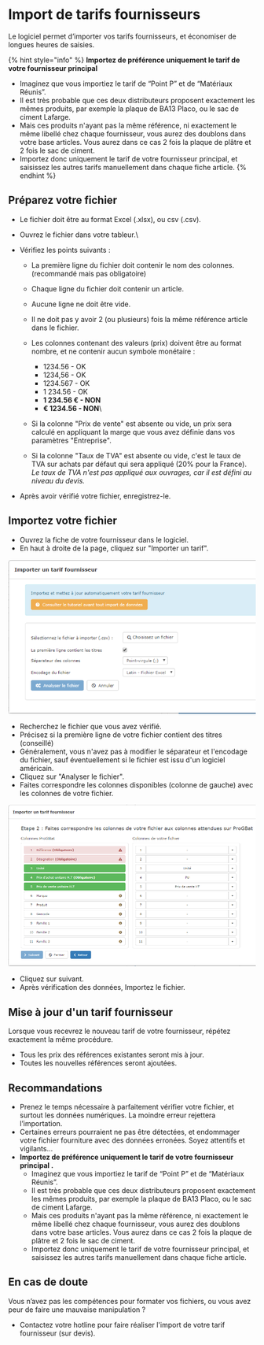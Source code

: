# Import de tarifs fournisseurs

Le logiciel permet d’importer vos tarifs fournisseurs, et économiser de longues heures de saisies.

{% hint style="info" %}
**Importez de préférence uniquement le tarif de votre fournisseur principal**

* Imaginez que vous importiez le tarif de “Point P” et de “Matériaux Réunis”.
* Il est très probable que ces deux distributeurs proposent exactement les mêmes produits, par exemple la plaque de BA13 Placo, ou le sac de ciment Lafarge.
* Mais ces produits n'ayant pas la même référence, ni exactement le même libellé chez chaque fournisseur, vous aurez des doublons dans votre base articles. Vous aurez dans ce cas 2 fois la plaque de plâtre et 2 fois le sac de ciment.
* Importez donc uniquement le tarif de votre fournisseur principal, et saisissez les autres tarifs manuellement dans chaque fiche article.
{% endhint %}

## **Préparez votre fichier**

* Le fichier doit être au format Excel (.xlsx), ou csv (.csv).
* Ouvrez le fichier dans votre tableur.\

* Vérifiez les points suivants :
  * La première ligne du fichier doit contenir le nom des colonnes. (recommandé mais pas obligatoire)
  * Chaque ligne du fichier doit contenir un article.
  * Aucune ligne ne doit être vide.
  * Il ne doit pas y avoir 2 (ou plusieurs) fois la même référence article dans le fichier.
  * Les colonnes contenant des valeurs (prix) doivent être au format nombre, et ne contenir aucun symbole monétaire :
    * 1234.56  - OK
    * 1234,56  - OK
    * 1234.567  - OK
    * 1 234.56  - OK
    * **1 234.56 €  - NON**
    * **€ 1234.56  - NON**\

  * Si la colonne "Prix de vente" est absente ou vide, un prix sera calculé en appliquant la marge que vous avez définie dans vos paramètres "Entreprise".
  * Si la colonne "Taux de TVA" est absente ou vide, c'est le taux de TVA sur achats par défaut qui sera appliqué (20% pour la France). \
    _Le taux de TVA n'est pas appliqué aux ouvrages, car il est défini au niveau du devis._
* Après avoir vérifié votre fichier, enregistrez-le.

## Importez votre fichier

* Ouvrez la fiche de votre fournisseur dans le logiciel.
* En haut à droite de la page, cliquez sur "Importer un tarif".

![](<../../../.gitbook/assets/capture (2).png>)

* Recherchez le fichier que vous avez vérifié.
* Précisez si la première ligne de votre fichier contient des titres (conseillé)
* Généralement, vous n'avez pas à modifier le séparateur et l'encodage du fichier, sauf éventuellement si le fichier est issu d'un logiciel américain.
* Cliquez sur "Analyser le fichier".
* Faites correspondre les colonnes disponibles (colonne de gauche) avec les colonnes de votre fichier.

![](<../../../.gitbook/assets/capture (3).png>)

* Cliquez sur suivant.
* Après vérification des données, Importez le fichier.

## Mise à jour d'un tarif fournisseur

Lorsque vous recevrez le nouveau tarif de votre fournisseur, répétez exactement la même procédure.

* Tous les prix des références existantes seront mis à jour. 
* Toutes les nouvelles références seront ajoutées.

## Recommandations

* Prenez le temps nécessaire à parfaitement vérifier votre fichier, et surtout les données numériques. La moindre erreur rejettera l’importation.
* Certaines erreurs pourraient ne pas être détectées, et endommager votre fichier fourniture avec des données erronées. Soyez attentifs et vigilants…
* **Importez de préférence uniquement le tarif de votre fournisseur principal .**
  * Imaginez que vous importiez le tarif de “Point P” et de “Matériaux Réunis”.
  * Il est très probable que ces deux distributeurs proposent exactement les mêmes produits, par exemple la plaque de BA13 Placo, ou le sac de ciment Lafarge.
  * Mais ces produits n'ayant pas la même référence, ni exactement le même libellé chez chaque fournisseur, vous aurez des doublons dans votre base articles. Vous aurez dans ce cas 2 fois la plaque de plâtre et 2 fois le sac de ciment.
  * Importez donc uniquement le tarif de votre fournisseur principal, et saisissez les autres tarifs manuellement dans chaque fiche article.

## En cas de doute

Vous n’avez pas les compétences pour formater vos fichiers, ou vous avez peur de faire une mauvaise manipulation ?

* Contactez votre hotline pour faire réaliser l'import de votre tarif fournisseur (sur devis).

